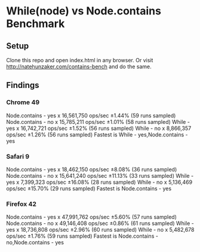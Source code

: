 # While(node) vs Node.contains Benchmark

## Setup

Clone this repo and open index.html in any browser. Or visit
http://natehunzaker.com/contains-bench and do the same.

## Findings

### Chrome 49

Node.contains - yes x 16,561,750 ops/sec ±1.44% (59 runs sampled)
Node.contains - no x 15,785,211 ops/sec ±1.01% (58 runs sampled)
While - yes x 16,742,721 ops/sec ±1.52% (56 runs sampled)
While - no x 8,866,357 ops/sec ±1.26% (56 runs sampled)
Fastest is While - yes,Node.contains - yes
﻿
### Safari 9

Node.contains - yes x 18,462,150 ops/sec ±8.08% (36 runs sampled)
Node.contains - no x 15,641,240 ops/sec ±11.13% (33 runs sampled)
While - yes x 7,399,323 ops/sec ±16.08% (28 runs sampled)
While - no x 5,136,469 ops/sec ±15.70% (29 runs sampled)
Fastest is Node.contains - yes

### Firefox 42

Node.contains - yes x 47,991,762 ops/sec ±5.60% (57 runs sampled)
Node.contains - no x 49,146,408 ops/sec ±0.86% (61 runs sampled)
While - yes x 18,736,808 ops/sec ±2.96% (60 runs sampled)
While - no x 5,482,678 ops/sec ±1.76% (59 runs sampled)
Fastest is Node.contains - no,Node.contains - yes
